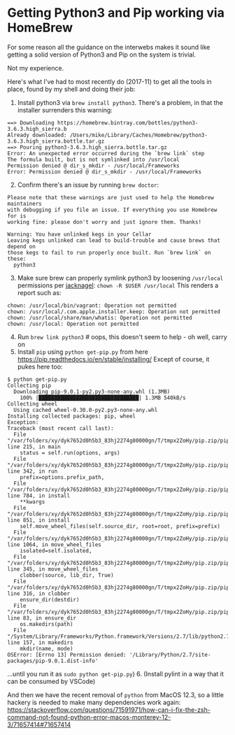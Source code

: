 # Getting Python3 and Pip working via HomeBrew

For some reason all the guidance on the interwebs makes it sound like getting a solid version of Python3 and Pip on the system is trivial.

Not my experience.

Here's what I've had to most recently do (2017-11) to get all the tools in place, found by my shell and doing their job:
1. Install python3 via `brew install python3`.  There's a problem, in that the installer surrenders this warning:
```
==> Downloading https://homebrew.bintray.com/bottles/python3-3.6.3.high_sierra.b
Already downloaded: /Users/mike/Library/Caches/Homebrew/python3-3.6.3.high_sierra.bottle.tar.gz
==> Pouring python3-3.6.3.high_sierra.bottle.tar.gz
Error: An unexpected error occurred during the `brew link` step
The formula built, but is not symlinked into /usr/local
Permission denied @ dir_s_mkdir - /usr/local/Frameworks
Error: Permission denied @ dir_s_mkdir - /usr/local/Frameworks
```
2. Confirm there's an issue by running `brew doctor`:
```
Please note that these warnings are just used to help the Homebrew maintainers
with debugging if you file an issue. If everything you use Homebrew for is
working fine: please don't worry and just ignore them. Thanks!

Warning: You have unlinked kegs in your Cellar
Leaving kegs unlinked can lead to build-trouble and cause brews that depend on
those kegs to fail to run properly once built. Run `brew link` on these:
  python3
```
3. Make sure brew can properly symlink python3 by loosening `/usr/local` permissions per [jacknagel](https://github.com/Homebrew/legacy-homebrew/issues/9953#issuecomment-3800557):
`chown -R $USER /usr/local`
This renders a report such as:
```
chown: /usr/local/bin/vagrant: Operation not permitted
chown: /usr/local/.com.apple.installer.keep: Operation not permitted
chown: /usr/local/share/man/whatis: Operation not permitted
chown: /usr/local: Operation not permitted
```
4. Run `brew link python3` # oops, this doesn't seem to help - oh well, carry on
5. Install `pip` using `python get-pip.py` from here https://pip.readthedocs.io/en/stable/installing/
Except of course, it pukes here too:
```
$ python get-pip.py
Collecting pip
  Downloading pip-9.0.1-py2.py3-none-any.whl (1.3MB)
    100% |████████████████████████████████| 1.3MB 540kB/s 
Collecting wheel
  Using cached wheel-0.30.0-py2.py3-none-any.whl
Installing collected packages: pip, wheel
Exception:
Traceback (most recent call last):
  File "/var/folders/xy/dyk7652d0h5b3_83hj2274g80000gn/T/tmpx2ZoHy/pip.zip/pip/basecommand.py", line 215, in main
    status = self.run(options, args)
  File "/var/folders/xy/dyk7652d0h5b3_83hj2274g80000gn/T/tmpx2ZoHy/pip.zip/pip/commands/install.py", line 342, in run
    prefix=options.prefix_path,
  File "/var/folders/xy/dyk7652d0h5b3_83hj2274g80000gn/T/tmpx2ZoHy/pip.zip/pip/req/req_set.py", line 784, in install
    **kwargs
  File "/var/folders/xy/dyk7652d0h5b3_83hj2274g80000gn/T/tmpx2ZoHy/pip.zip/pip/req/req_install.py", line 851, in install
    self.move_wheel_files(self.source_dir, root=root, prefix=prefix)
  File "/var/folders/xy/dyk7652d0h5b3_83hj2274g80000gn/T/tmpx2ZoHy/pip.zip/pip/req/req_install.py", line 1064, in move_wheel_files
    isolated=self.isolated,
  File "/var/folders/xy/dyk7652d0h5b3_83hj2274g80000gn/T/tmpx2ZoHy/pip.zip/pip/wheel.py", line 345, in move_wheel_files
    clobber(source, lib_dir, True)
  File "/var/folders/xy/dyk7652d0h5b3_83hj2274g80000gn/T/tmpx2ZoHy/pip.zip/pip/wheel.py", line 316, in clobber
    ensure_dir(destdir)
  File "/var/folders/xy/dyk7652d0h5b3_83hj2274g80000gn/T/tmpx2ZoHy/pip.zip/pip/utils/__init__.py", line 83, in ensure_dir
    os.makedirs(path)
  File "/System/Library/Frameworks/Python.framework/Versions/2.7/lib/python2.7/os.py", line 157, in makedirs
    mkdir(name, mode)
OSError: [Errno 13] Permission denied: '/Library/Python/2.7/site-packages/pip-9.0.1.dist-info'
```
...until you run it as `sudo python get-pip.py`)
6. (Install pylint in a way that it can be consumed by VSCode)

And then we have the recent removal of `python` from MacOS 12.3, so a little hackery is needed to make many dependencies work again:
https://stackoverflow.com/questions/71591971/how-can-i-fix-the-zsh-command-not-found-python-error-macos-monterey-12-3/71657414#71657414
